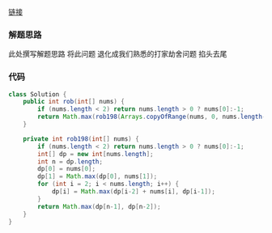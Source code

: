 [链接](https://leetcode-cn.com/problems/house-robber-ii/solution/java-huan-xing-da-jia-jie-she-by-user571-9a0m/)


### 解题思路
此处撰写解题思路
将此问题 退化成我们熟悉的打家劫舍问题
掐头去尾

### 代码

```java
class Solution {
    public int rob(int[] nums) {
        if (nums.length < 2) return nums.length > 0 ? nums[0]:-1;
        return Math.max(rob198(Arrays.copyOfRange(nums, 0, nums.length-1)),rob198(Arrays.copyOfRange(nums, 1, nums.length)));
    }

    private int rob198(int[] nums) {
        if (nums.length < 2) return nums.length > 0 ? nums[0]:-1;
        int[] dp = new int[nums.length];
        int n = dp.length;
        dp[0] = nums[0];
        dp[1] = Math.max(dp[0], nums[1]);
        for (int i = 2; i < nums.length; i++) {
            dp[i] = Math.max(dp[i-2] + nums[i], dp[i-1]);
        }
        return Math.max(dp[n-1], dp[n-2]);
    }
}
```
